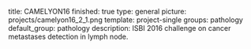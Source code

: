 title: CAMELYON16
finished: true
type: general
picture: projects/camelyon16_2_1.png
template: project-single
groups: pathology
default_group: pathology
description: ISBI 2016 challenge on cancer metastases detection in lymph node.

